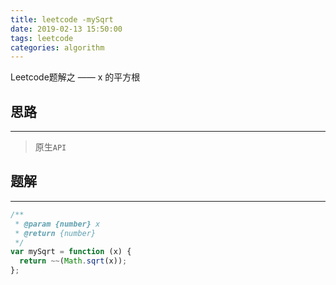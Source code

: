 ```yaml
---
title: leetcode -mySqrt
date: 2019-02-13 15:50:00
tags: leetcode
categories: algorithm
---
```


Leetcode题解之 —— x 的平方根


<!-- more -->


## 思路

------

> 原生`API`

## 题解

------

```ts
/**
 * @param {number} x
 * @return {number}
 */
var mySqrt = function (x) {
  return ~~(Math.sqrt(x));
};
```
